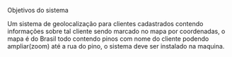Objetivos do sistema

Um sistema de geolocalização para clientes cadastrados contendo informações sobre tal cliente sendo marcado no mapa por coordenadas, o mapa é do Brasil todo contendo pinos com nome do cliente
podendo ampliar(zoom) até a rua do pino, o sistema deve ser instalado na maquina.
